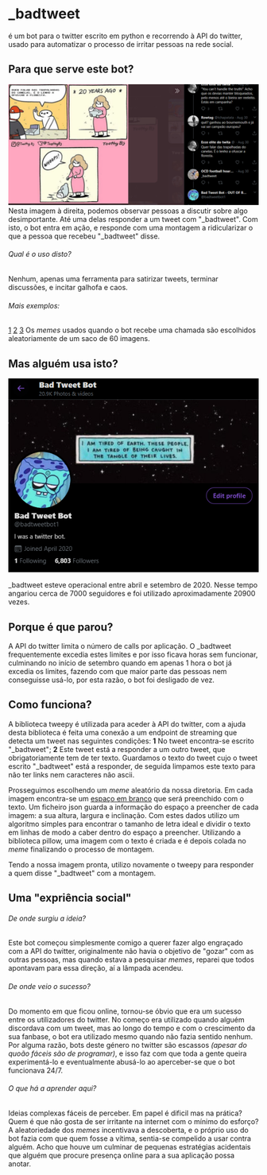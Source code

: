 # _badtweet
é um bot para o twitter escrito em python e recorrendo à API do twitter, usado para automatizar o processo de irritar pessoas na rede social.


## Para que serve este bot?

![Exemplo1](https://github.com/guizado/_badtweet/blob/master/exemplos/exemplo1.png?raw=true)   Nesta imagem à direita, podemos observar pessoas a discutir sobre algo desimportante. Até uma delas responder a um tweet com "_badtweet". Com isto, o bot entra em ação, e responde com uma montagem a ridicularizar o que a pessoa que recebeu "_badtweet" disse. 
###### Qual é o uso disto?
Nenhum, apenas uma ferramenta para satirizar tweets, terminar discussões, e incitar galhofa e caos.

###### Mais exemplos:
[1](https://github.com/guizado/_badtweet/blob/master/exemplos/image.png?raw=true) [2](https://github.com/guizado/_badtweet/blob/master/exemplos/exemplo2.png?raw=true) [3](https://github.com/guizado/_badtweet/blob/master/exemplos/exemplo23.png?raw=true)
Os *memes* usados quando o bot recebe uma chamada são escolhidos aleatoriamente de um saco de 60 imagens.

## Mas alguém usa isto?
![proof](https://github.com/guizado/_badtweet/blob/master/exemplos/proof.png?raw=true)

_badtweet esteve operacional entre abril e setembro de 2020. Nesse tempo angariou cerca de 7000 seguidores e foi utilizado aproximadamente 20900 vezes.
## Porque é que parou?
A API do twitter limita o número de calls por aplicação. O _badtweet frequentemente excedia estes limites e por isso ficava horas sem funcionar, culminando no início de setembro quando em apenas 1 hora o bot já excedia os limites, fazendo com que maior parte das pessoas nem conseguisse usá-lo, por esta razão, o bot foi desligado de vez.

## Como funciona?
A biblioteca tweepy é utilizada para aceder à API do twitter, com a ajuda desta biblioteca é feita uma conexão a um endpoint de streaming que detecta um tweet nas seguintes condições: __1__ No tweet encontra-se escrito "_badtweet"; __2__ Este tweet está a responder a um outro tweet, que obrigatoriamente tem de ter texto. Guardamos o texto do tweet cujo o tweet escrito "_badtweet" está a responder, de seguida limpamos este texto para não ter links nem caracteres não ascii.

Prosseguimos escolhendo um *meme* aleatório da nossa diretoria. Em cada imagem encontra-se um [espaço em branco](https://github.com/guizado/_badtweet/blob/master/badtweet/templates/20t.jpg?raw=true) que será preenchido com o texto. Um ficheiro json guarda a informação do espaço a preencher de cada imagem: a sua altura, largura e inclinação. Com estes dados utilizo um algoritmo simples para encontrar o tamanho de letra ideal e dividir o texto em linhas de modo a caber dentro do espaço a preencher. Utilizando a biblioteca pillow, uma imagem com o texto é criada e é depois colada no *meme* finalizando o processo de montagem.

Tendo a nossa imagem pronta, utilizo novamente o tweepy para responder a quem disse "_badtweet" com a montagem.

## Uma "expriência social"
###### De onde surgiu a ideia?
Este bot começou simplesmente comigo a querer fazer algo engraçado com a API do twitter, originalmente não havia o objetivo de "gozar" com as outras pessoas, mas quando estava a pesquisar *memes*, reparei que todos apontavam para essa direção, aí a lâmpada acendeu. 
###### De onde veio o sucesso?
Do momento em que ficou online, tornou-se óbvio que era um sucesso entre os utilizadores do twitter. No começo era utilizado quando alguém discordava com um tweet, mas ao longo do tempo e com o crescimento da sua fanbase, o bot era utilizado mesmo quando não fazia sentido nenhum. 
Por alguma razão, bots deste género no twitter são escassos *(apesar do quoão fáceis são de programar)*, e isso faz com que toda a gente queira experimentá-lo e eventualmente abusá-lo ao aperceber-se que o bot funcionava 24/7.
###### O que há a aprender aqui?
Ideias complexas fáceis de perceber. Em papel é dificil mas na prática? Quem é que não gosta de ser irritante na internet com o mínimo do esforço? A aleatoriedade dos *memes* incentivava a descoberta, e o próprio uso do bot fazia com que quem fosse a vítima, sentia-se compelido a usar contra alguém.
Acho que houve um culminar de pequenas estratégias acidentais que alguém que procure presença online para a sua aplicação possa anotar.

